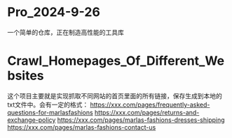 # Pro_2024-9-26
一个简单的仓库，正在制造高性能的工具库

# Crawl_Homepages_Of_Different_Websites
这个项目主要就是实现抓取不同网站的首页里面的所有链接，保存生成到本地的txt文件中。会有一定的格式：
https://xxx.com/pages/frequently-asked-questions-for-marlasfashions
https://xxx.com/pages/returns-and-exchange-policy
https://xxx.com/pages/marlas-fashions-dresses-shipping
https://xxx.com/pages/marlas-fashions-contact-us
